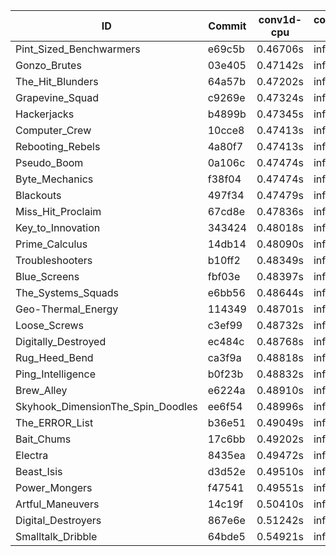 |ID|Commit|conv1d-cpu|conv1d-gpu|DWSPConv2D-gpu|gemm-gpu|avg|
|-|-|-|-|-|-|-|
|Pint_Sized_Benchwarmers|e69c5b|0.46706s|infs|infs|4.43755s|infs|
|Gonzo_Brutes|03e405|0.47142s|infs|infs|4.59154s|infs|
|The_Hit_Blunders|64a57b|0.47202s|infs|infs|4.59968s|infs|
|Grapevine_Squad|c9269e|0.47324s|infs|infs|4.60459s|infs|
|Hackerjacks|b4899b|0.47345s|infs|infs|4.58634s|infs|
|Computer_Crew|10cce8|0.47413s|infs|infs|4.60275s|infs|
|Rebooting_Rebels|4a80f7|0.47413s|infs|infs|4.59573s|infs|
|Pseudo_Boom|0a106c|0.47474s|infs|infs|4.59175s|infs|
|Byte_Mechanics|f38f04|0.47474s|infs|infs|4.60575s|infs|
|Blackouts|497f34|0.47479s|infs|infs|4.60189s|infs|
|Miss_Hit_Proclaim|67cd8e|0.47836s|infs|infs|4.61214s|infs|
|Key_to_Innovation|343424|0.48018s|infs|infs|4.60033s|infs|
|Prime_Calculus|14db14|0.48090s|infs|infs|4.48045s|infs|
|Troubleshooters|b10ff2|0.48349s|infs|infs|4.43622s|infs|
|Blue_Screens|fbf03e|0.48397s|infs|infs|4.44703s|infs|
|The_Systems_Squads|e6bb56|0.48644s|infs|infs|4.44491s|infs|
|Geo-Thermal_Energy|114349|0.48701s|infs|infs|4.43267s|infs|
|Loose_Screws|c3ef99|0.48732s|infs|infs|4.85537s|infs|
|Digitally_Destroyed|ec484c|0.48768s|infs|infs|4.44188s|infs|
|Rug_Heed_Bend|ca3f9a|0.48818s|infs|infs|4.45827s|infs|
|Ping_Intelligence|b0f23b|0.48832s|infs|infs|4.43492s|infs|
|Brew_Alley|e6224a|0.48910s|infs|infs|4.49119s|infs|
|Skyhook_DimensionThe_Spin_Doodles|ee6f54|0.48996s|infs|infs|4.43189s|infs|
|The_ERROR_List|b36e51|0.49049s|infs|infs|4.47729s|infs|
|Bait_Chums|17c6bb|0.49202s|infs|infs|4.42488s|infs|
|Electra|8435ea|0.49472s|infs|infs|4.42698s|infs|
|Beast_Isis|d3d52e|0.49510s|infs|infs|4.43757s|infs|
|Power_Mongers|f47541|0.49551s|infs|infs|4.47130s|infs|
|Artful_Maneuvers|14c19f|0.50410s|infs|infs|4.44954s|infs|
|Digital_Destroyers|867e6e|0.51242s|infs|infs|4.63450s|infs|
|Smalltalk_Dribble|64bde5|0.54921s|infs|infs|4.59271s|infs|
